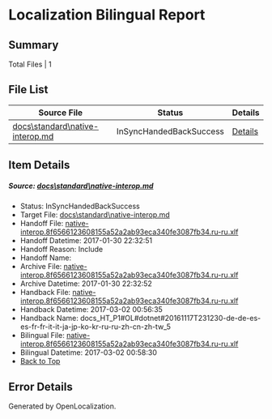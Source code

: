 # <a name='report-top'></a> Localization Bilingual Report

## Summary
 Total Files | 1

## File List
 Source File | Status | Details 
 ----------- | ------ | ------- 
 [docs\standard\native-interop.md](https://github.com/dotnet/docs/blob/d18b21b67c154c4a8cf8211aa5d1473066c53656/docs/standard/native-interop.md) | InSyncHandedBackSuccess | [Details](#13a4e4e7a588d55e82c5c4cde8f825c3b4502bb43469)

## Item Details
##### <a name='13a4e4e7a588d55e82c5c4cde8f825c3b4502bb43469'></a> Source: [docs\standard\native-interop.md](https://github.com/dotnet/docs/blob/d18b21b67c154c4a8cf8211aa5d1473066c53656/docs/standard/native-interop.md)
* Status: InSyncHandedBackSuccess
* Target File: [docs\standard\native-interop.md](https://github.com/dotnet/docs.ru-ru/blob/a1aba7e4cec89557e45cd90dc857165c8d5d3ea1/docs/standard/native-interop.md)
* Handoff File: [native-interop.8f6566123608155a52a2ab93eca340fe3087fb34.ru-ru.xlf](https://github.com/dotnet/docs.handoff/blob/c23948db7bcf38a4db3116fa1594d5b64ff55b51/ol-handoff/dotnet/docs.ru-ru/master/dotnet-core/native-interop.8f6566123608155a52a2ab93eca340fe3087fb34.ru-ru.xlf)
* Handoff Datetime: 2017-01-30 22:32:51
* Handoff Reason: Include
* Handoff Name: 
* Archive File: [native-interop.8f6566123608155a52a2ab93eca340fe3087fb34.ru-ru.xlf](https://github.com/dotnet/docs.handoff/blob/334d124c93c176f852166ba0a225ea7bfbc0173b/ol-archive/dotnet/docs.ru-ru/master/dotnet-core/native-interop.8f6566123608155a52a2ab93eca340fe3087fb34.ru-ru.xlf)
* Archive Datetime: 2017-01-30 22:32:52
* Handback File: [native-interop.8f6566123608155a52a2ab93eca340fe3087fb34.ru-ru.xlf](https://github.com/dotnet/docs.handback/blob/a8657f649cf9d4ae4cf6f8d25b1fac60c40cf2c4/ol-handback/dotnet/docs.ru-ru/master/ht-p2/native-interop.8f6566123608155a52a2ab93eca340fe3087fb34.ru-ru.xlf)
* Handback Datetime: 2017-03-02 00:56:35
* Handback Name: docs_HT_P1#OL#dotnet#20161117T231230-de-de-es-es-fr-fr-it-it-ja-jp-ko-kr-ru-ru-zh-cn-zh-tw_5
* Bilingual File: [native-interop.8f6566123608155a52a2ab93eca340fe3087fb34.ru-ru.xlf](https://github.com/dotnet/docs.handback/blob/a8657f649cf9d4ae4cf6f8d25b1fac60c40cf2c4/ol-handback/dotnet/docs.ru-ru/master/ht-p2/native-interop.8f6566123608155a52a2ab93eca340fe3087fb34.ru-ru.xlf)
* Bilingual Datetime: 2017-03-02 00:58:30
* [Back to Top](#report-top)


## Error Details

Generated by OpenLocalization.
